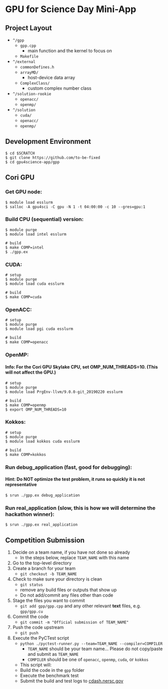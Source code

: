 # GPU for Science Day Mini-App

## Project Layout

- `^/gpp`
  - `gpp.cpp`
    - main function and the kernel to focus on
  - `Makefile`
- `^/external`
  - `commonDefines.h`
  - `arrayMD/`
    - host-device data array
  - `ComplexClass/`
    - custom complex number class
- `^/solution-rookie`
  - `openacc/`
  - `openmp/`
- `^/solution`
  - `cuda/`
  - `openacc/`
  - `openmp/`

## Development Environment

```shell
$ cd $SCRATCH
$ git clone https://github.com/to-be-fixed
$ cd gpu4science-app/gpp
```

## Cori GPU

### Get GPU node:
```shell
$ module load esslurm
$ salloc -A gpu4sci -C gpu -N 1 -t 04:00:00 -c 10 --gres=gpu:1
```

### Build CPU (sequential) version:
```shell
$ module purge
$ module load intel esslurm

# build
$ make COMP=intel
$ ./gpp.ex
```

### CUDA:
```shell
# setup
$ module purge
$ module load cuda esslurm

# build
$ make COMP=cuda
```

### OpenACC:
```shell
# setup
$ module purge
$ module load pgi cuda esslurm

# build
$ make COMP=openacc
```

### OpenMP:
#### Info: For the Cori GPU Skylake CPU, set OMP_NUM_THREADS=10. (This will not affect the GPU.)
```shell
# setup
$ module purge
$ module load PrgEnv-llvm/9.0.0-git_20190220 esslurm

# build
$ make COMP=openmp
$ export OMP_NUM_THREADS=10
```

### Kokkos:
```shell
# setup
$ module purge
$ module load kokkos cuda esslurm

# build
$ make COMP=kokkos
```

### Run debug_application (fast, good for debugging):
#### Hint: Do NOT optimize the test problem, it runs so quickly it is not representative
```shell
$ srun ./gpp.ex debug_application
```

### Run real_application (slow, this is how we will determine the hackathon winner):
```shell
$ srun ./gpp.ex real_application
```

## Competition Submission

1. Decide on a team name, if you have not done so already
   - In the steps below, replace `TEAM_NAME` with this name
2. Go to the top-level directory
3. Create a branch for your team
   - `git checkout -b TEAM_NAME`
4. Check to make sure your directory is clean
   - `git status`
   - remove any build files or outputs that show up
   - Do not add/commit any files other than code
5. Stage the files you want to commit
   - `git add gpp/gpp.cpp` and any other relevant **text** files, e.g. `gpp/gpp.cu`
6. Commit the code
   - `git commit -m "Official submission of TEAM_NAME"`
7. Push the code upstream
   - `git push`
8. Execute the PyCTest script
   - `python ./pyctest-runner.py --team=TEAM_NAME --compiler=COMPILER`
     - `TEAM_NAME` should be your team name... Please do not copy/paste and submit as `TEAM_NAME`
     - `COMPILER` should be one of `openacc`, `openmp`, `cuda`, or `kokkos`
   - This script will:
   - Build the code in the `gpp` folder
   - Execute the benchmark test
   - Submit the build and test logs to [cdash.nersc.gov](https://cdash.nersc.gov/index.php?project=gpu4science-app)
